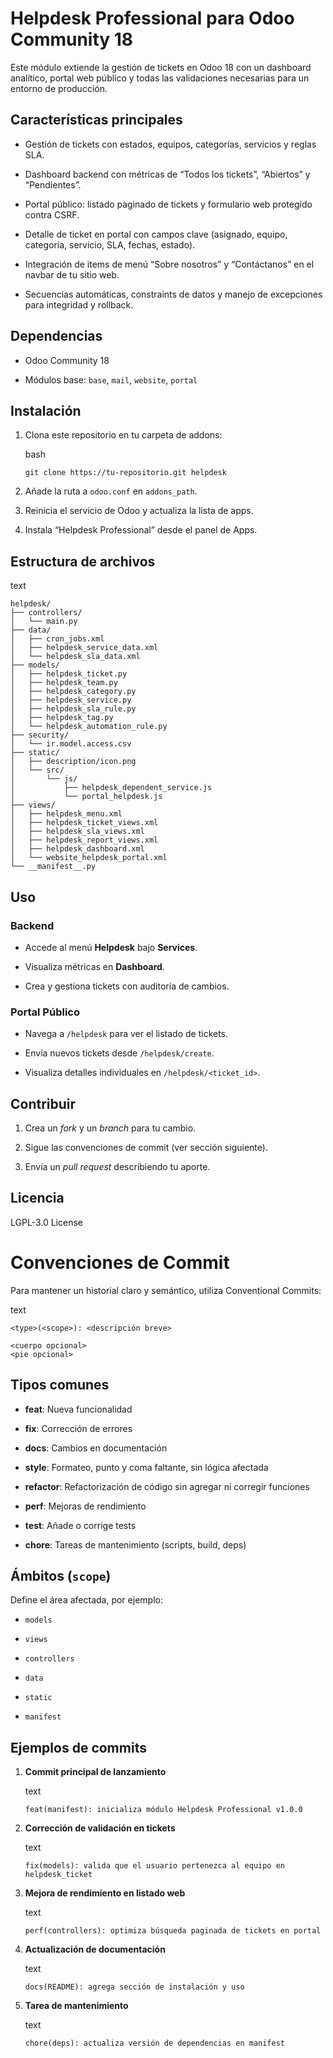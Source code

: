# Helpdesk Professional para Odoo Community 18

Este módulo extiende la gestión de tickets en Odoo 18 con un dashboard analítico, portal web público y todas las validaciones necesarias para un entorno de producción.

## Características principales

- Gestión de tickets con estados, equipos, categorías, servicios y reglas SLA.
    
- Dashboard backend con métricas de “Todos los tickets”, “Abiertos” y “Pendientes”.
    
- Portal público: listado paginado de tickets y formulario web protegido contra CSRF.
    
- Detalle de ticket en portal con campos clave (asignado, equipo, categoría, servicio, SLA, fechas, estado).
    
- Integración de items de menú “Sobre nosotros” y “Contáctanos” en el navbar de tu sitio web.
    
- Secuencias automáticas, constraints de datos y manejo de excepciones para integridad y rollback.
    

## Dependencias

- Odoo Community 18
    
- Módulos base: `base`, `mail`, `website`, `portal`
    

## Instalación

1. Clona este repositorio en tu carpeta de addons:
    
    bash
    
    ```
    git clone https://tu-repositorio.git helpdesk
    ```
    
2. Añade la ruta a `odoo.conf` en `addons_path`.
    
3. Reinicia el servicio de Odoo y actualiza la lista de apps.
    
4. Instala “Helpdesk Professional” desde el panel de Apps.
    

## Estructura de archivos

text

```
helpdesk/
├── controllers/
│   └── main.py
├── data/
│   ├── cron_jobs.xml
│   ├── helpdesk_service_data.xml
│   └── helpdesk_sla_data.xml
├── models/
│   ├── helpdesk_ticket.py
│   ├── helpdesk_team.py
│   ├── helpdesk_category.py
│   ├── helpdesk_service.py
│   ├── helpdesk_sla_rule.py
│   ├── helpdesk_tag.py
│   └── helpdesk_automation_rule.py
├── security/
│   └── ir.model.access.csv
├── static/
│   ├── description/icon.png
│   └── src/
│       └── js/
│           ├── helpdesk_dependent_service.js
│           └── portal_helpdesk.js
├── views/
│   ├── helpdesk_menu.xml
│   ├── helpdesk_ticket_views.xml
│   ├── helpdesk_sla_views.xml
│   ├── helpdesk_report_views.xml
│   ├── helpdesk_dashboard.xml
│   └── website_helpdesk_portal.xml
└── __manifest__.py
```

## Uso

### Backend

- Accede al menú **Helpdesk** bajo **Services**.
    
- Visualiza métricas en **Dashboard**.
    
- Crea y gestiona tickets con auditoría de cambios.
    

### Portal Público

- Navega a `/helpdesk` para ver el listado de tickets.
    
- Envía nuevos tickets desde `/helpdesk/create`.
    
- Visualiza detalles individuales en `/helpdesk/<ticket_id>`.
    

## Contribuir

1. Crea un _fork_ y un _branch_ para tu cambio.
    
2. Sigue las convenciones de commit (ver sección siguiente).
    
3. Envía un _pull request_ describiendo tu aporte.
    

## Licencia

LGPL-3.0 License

# Convenciones de Commit

Para mantener un historial claro y semántico, utiliza Conventional Commits:

text

```
<type>(<scope>): <descripción breve>

<cuerpo opcional>
<pie opcional>
```

## Tipos comunes

- **feat**: Nueva funcionalidad
    
- **fix**: Corrección de errores
    
- **docs**: Cambios en documentación
    
- **style**: Formateo, punto y coma faltante, sin lógica afectada
    
- **refactor**: Refactorización de código sin agregar ni corregir funciones
    
- **perf**: Mejoras de rendimiento
    
- **test**: Añade o corrige tests
    
- **chore**: Tareas de mantenimiento (scripts, build, deps)
    

## Ámbitos (`scope`)

Define el área afectada, por ejemplo:

- `models`
    
- `views`
    
- `controllers`
    
- `data`
    
- `static`
    
- `manifest`
    

## Ejemplos de commits

1. **Commit principal de lanzamiento**
    
    text
    
    ```
    feat(manifest): inicializa módulo Helpdesk Professional v1.0.0
    ```
    
2. **Corrección de validación en tickets**
    
    text
    
    ```
    fix(models): valida que el usuario pertenezca al equipo en helpdesk_ticket
    ```
    
3. **Mejora de rendimiento en listado web**
    
    text
    
    ```
    perf(controllers): optimiza búsqueda paginada de tickets en portal
    ```
    
4. **Actualización de documentación**
    
    text
    
    ```
    docs(README): agrega sección de instalación y uso
    ```
    
5. **Tarea de mantenimiento**
    
    text
    
    ```
    chore(deps): actualiza versión de dependencias en manifest
    ```